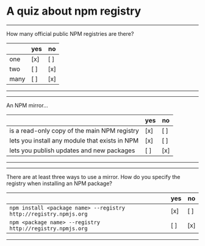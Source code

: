 # A quiz about npm registry

---

How many official public NPM registries are there?

|                    | yes    | no     |
| ------------------ | ------ | ------ |
| one                |  [x]   |  [ ]   |
| two                |  [ ]   |  [x]   |
| many               |  [ ]   |  [x]   |

---

---

An NPM mirror...

|                                                | yes    | no     |
| ---------------------------------------------- | ------ | ------ |
| is a read-only copy of the main NPM registry   |  [x]   |  [ ]   |
| lets you install any module that exists in NPM |  [x]   |  [ ]   |
| lets you publish updates and new packages      |  [ ]   |  [x]   |

---

---

There are at least three ways to use a mirror. How do you specify the registry when installing an NPM package?

|                  | yes    | no     |
| ---------------- | ------ | ------ |
| `npm install <package name> --registry http://registry.npmjs.org` |  [x]   |  [ ]   |
| `npm <package name> --registry http://registry.npmjs.org`         |  [ ]   |  [x]   |

---
